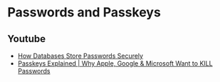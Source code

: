 # Passwords and Passkeys

## Youtube

- [How Databases Store Passwords Securely](https://www.youtube.com/watch?v=TuNvdQUVkto)
- [Passkeys Explained | Why Apple, Google & Microsoft Want to KILL Passwords](https://www.youtube.com/watch?v=6Dq4Z8Nk1z8)